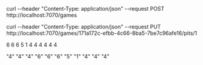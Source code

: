 curl --header "Content-Type: application/json" --request POST http://localhost:7070/games                

curl --header "Content-Type: application/json" --request PUT http://localhost:7070/games/171a172c-efbb-4c66-8ba5-7be7c96afe16/pits/1



6 6 6 5 1 
4 4 4 4 4 4


"4" "4" "4" "6" "6" "6" "5" "1" "4" "4" "4"